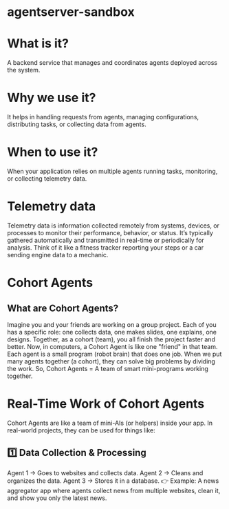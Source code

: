 # agentserver-sandbox
# What is it?
 A backend service that manages and coordinates agents deployed across the system.

# Why we use it?
 It helps in handling requests from agents, managing configurations, distributing tasks, or collecting data from agents.

# When to use it?
 When your application relies on multiple agents running tasks, monitoring, or collecting telemetry data.

# Telemetry data 
Telemetry data is information collected remotely from systems, devices, or processes to monitor their performance, behavior, or status. It’s typically gathered automatically and transmitted in real-time or periodically for analysis. Think of it like a fitness tracker reporting your steps or a car sending engine data to a mechanic.


# Cohort Agents
## What are Cohort Agents?
Imagine you and your friends are working on a group project.
Each of you has a specific role: one collects data, one makes slides, one explains, one designs.
Together, as a cohort (team), you all finish the project faster and better.
Now, in computers, a Cohort Agent is like one "friend" in that team.
Each agent is a small program (robot brain) that does one job.
When we put many agents together (a cohort), they can solve big problems by dividing the work.
So, Cohort Agents = A team of smart mini-programs working together.

# Real-Time Work of Cohort Agents
Cohort Agents are like a team of mini-AIs (or helpers) inside your app.
In real-world projects, they can be used for things like:

## 1️⃣ Data Collection & Processing
Agent 1 → Goes to websites and collects data.
Agent 2 → Cleans and organizes the data.
Agent 3 → Stores it in a database.
👉 Example: A news aggregator app where agents collect news from multiple websites, clean it, and show you only the latest news.
